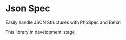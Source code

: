 Json Spec
===================

Easily handle JSON Structures with PhpSpec and Behat

This library in development stage
